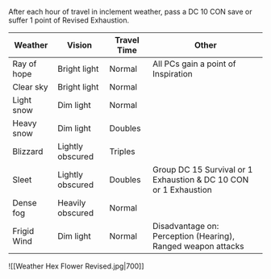 
After each hour of travel in inclement weather, pass a DC 10 CON save or suffer 1 point of Revised Exhaustion.

| Weather     | Vision           | Travel Time | Other                                                            |
| ----------- | ---------------- | ----------- | ---------------------------------------------------------------- |
| Ray of hope | Bright light     | Normal      | All PCs gain a point of Inspiration                              |
| Clear sky   | Bright light     | Normal      |                                                                  |
| Light snow  | Dim light        | Normal      |                                                                  |
| Heavy snow  | Dim light        | Doubles     |                                                                  |
| Blizzard    | Lightly obscured | Triples     |                                                                  |
| Sleet       | Lightly obscured | Doubles     | Group DC 15 Survival or 1 Exhaustion & DC 10 CON or 1 Exhaustion |
| Dense fog   | Heavily obscured | Normal      |                                                                  |
| Frigid Wind | Dim light        | Normal      | Disadvantage on: Perception (Hearing), Ranged weapon attacks     |




![[Weather Hex Flower Revised.jpg|700]]